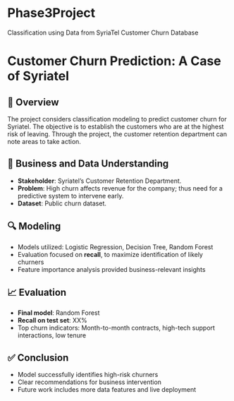 # Phase3Project
Classification using Data from SyriaTel Customer Churn Database

# Customer Churn Prediction: A Case of Syriatel

## 📌 Overview

The project considers classification modeling to predict customer churn for Syriatel. The objective is to establish the customers who are at the highest risk of leaving. Through the project, the customer retention department can note areas to take action.
## 💼 Business and Data Understanding

- **Stakeholder**: Syriatel’s Customer Retention Department.
- **Problem**: High churn affects revenue for the company; thus need for a predictive system to intervene early.
- **Dataset**: Public churn dataset.

## 🔍 Modeling

- Models utilized: Logistic Regression, Decision Tree, Random Forest
- Evaluation focused on **recall**, to maximize identification of likely churners
- Feature importance analysis provided business-relevant insights

## 📈 Evaluation

- **Final model**: Random Forest
- **Recall on test set**: XX%
- Top churn indicators: Month-to-month contracts, high-tech support interactions, low tenure

## ✅ Conclusion

- Model successfully identifies high-risk churners
- Clear recommendations for business intervention
- Future work includes more data features and live deployment

